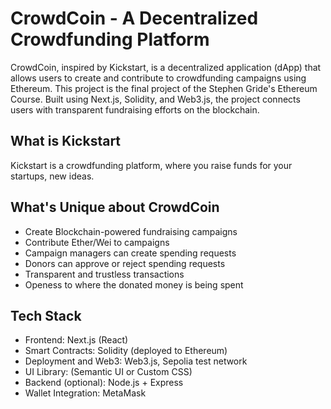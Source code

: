 # CrowdCoin - A Decentralized Crowdfunding Platform

CrowdCoin, inspired by Kickstart, is a decentralized application (dApp) that allows users to create and contribute to crowdfunding campaigns using Ethereum. This project is the final project of the Stephen Gride's Ethereum Course. Built using Next.js, Solidity, and Web3.js, the project connects users with transparent fundraising efforts on the blockchain.

## What is Kickstart
Kickstart is a crowdfunding platform, where you raise funds for your startups, new ideas.

## What's Unique about CrowdCoin

- Create Blockchain-powered fundraising campaigns
- Contribute Ether/Wei to campaigns
- Campaign managers can create spending requests
- Donors can approve or reject spending requests
- Transparent and trustless transactions
- Openess to where the donated money is being spent

## Tech Stack

- Frontend: Next.js (React)
- Smart Contracts: Solidity (deployed to Ethereum)
- Deployment and Web3: Web3.js, Sepolia test network
- UI Library: (Semantic UI or Custom CSS)
- Backend (optional): Node.js + Express
- Wallet Integration: MetaMask